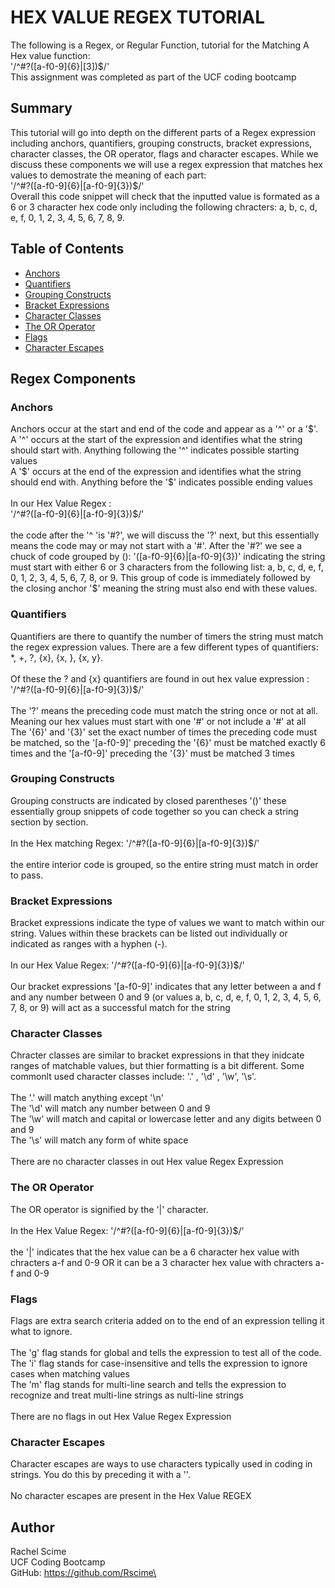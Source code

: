 # HEX VALUE REGEX TUTORIAL

The following is a Regex, or Regular Function, tutorial for the Matching A Hex value function:  \
'/^#?([a-f0-9]{6}|[3])$/'  \
This assignment was completed as part of the UCF coding bootcamp

## Summary

This tutorial will go into depth on the different parts of a Regex expression including anchors, quantifiers, grouping constructs, bracket expressions, character classes, the OR operator, flags and character escapes. While we discuss these components we will use a regex expression that matches hex values to demostrate the meaning of each part: \
'/^#?([a-f0-9]{6}|[a-f0-9]{3})$/' \
Overall this code snippet will check that the inputted value is formated as a 6 or 3 character hex code only including the following chracters: a, b, c, d, e, f, 0, 1, 2, 3, 4, 5, 6, 7, 8, 9. 

## Table of Contents

- [Anchors](#anchors)
- [Quantifiers](#quantifiers)
- [Grouping Constructs](#grouping-constructs)
- [Bracket Expressions](#bracket-expressions)
- [Character Classes](#character-classes)
- [The OR Operator](#the-or-operator)
- [Flags](#flags)
- [Character Escapes](#character-escapes)

## Regex Components

### Anchors
Anchors occur at the start and end of the code and appear as a '\^' or a '\$'. \
A '\^' occurs at the start of the expression and identifies what the string should start with. Anything following the '\^' indicates possible starting values \
A '\$' occurs at the end of the expression and identifies what the string should end with. Anything before the '\$' indicates possible ending values \
\
In our Hex Value Regex :\
'/^#?([a-f0-9]{6}|[a-f0-9]{3})$/'\
\
the code after the '\^ 'is '#?', we will discuss the '?' next, but this essentially means the code may or may not start with a '\#'. After the '\#?' we see a chuck of code grouped by (): '([a-f0-9]{6}|[a-f0-9]{3})' indicating the string must start with either 6 or 3 characters from the following list: a, b, c, d, e, f, 0, 1, 2, 3, 4, 5, 6, 7, 8, or 9. This group of code is immediately followed by the closing anchor '\$' meaning the string must also end with these values.

### Quantifiers
Quantifiers are there to quantify the number of timers the string must match the regex expression values. There are a few different types of quantifiers: *, +, ?, {x}, {x, }, {x, y}. \
\
Of these the ? and {x} quantifiers are found in out hex value expression : '/^#?([a-f0-9]{6}|[a-f0-9]{3})$/' \
\
The '?' means the preceding code must match the string once or not at all. Meaning our hex values must start with one '#' or not include a '#' at all \
The '{6}' and '{3}' set the exact number of times the preceding code must be matched, so the '[a-f0-9]' preceding the '{6}' must be matched exactly 6 times and the '[a-f0-9]' preceding the '{3}' must be matched 3 times 

### Grouping Constructs
Grouping constructs are indicated by closed parentheses '()' these essentially group snippets of code together so you can check a string section by section.\
\
 In the Hex matching Regex: \'/^#?([a-f0-9]{6}|[a-f0-9]{3})$/'\
 \
 the entire interior code is grouped, so the entire string must match in order to pass.

### Bracket Expressions
Bracket expressions indicate the type of values we want to match within our string. Values within these brackets can be listed out individually or indicated as ranges with a hyphen (-).\
\
In our Hex Value Regex: '/^#?([a-f0-9]{6}|[a-f0-9]{3})$/'\
\
Our bracket expressions '[a-f0-9]' indicates that any letter between a and f and any number between 0 and 9 (or values a, b, c, d, e, f, 0, 1, 2, 3, 4, 5, 6, 7, 8, or 9) will act as a successful match for the string

### Character Classes
Chracter classes are similar to bracket expressions in that they inidcate ranges of matchable values, but thier formatting  is a bit different. Some commonlt used character classes include: '.' , '\d' , '\w', '\s'.\
\
The '.' will match anything except '\n'\
The '\d' will match any number between 0 and 9\
The '\w' will match and capital or lowercase letter and any digits between 0 and 9\
The '\s' will match any form of white space\
\
There are no character classes in out Hex value Regex Expression

### The OR Operator
The OR operator is signified by the '|' character. \
\
In the Hex Value Regex: '/^#?([a-f0-9]{6}|[a-f0-9]{3})$/'\
\
the '|' indicates that the hex value can be a 6 character hex value with chracters a-f and 0-9 OR it can be a 3 character hex value with chracters a-f and 0-9

### Flags
Flags are extra search criteria added on to the end of an expression telling it what to ignore. \
\
The 'g' flag stands for global and tells the expression to test all of the code.\
The 'i' flag stands for case-insensitive and tells the expression to ignore cases when matching values\
The 'm' flag stands for multi-line search and tells the expression to recognize and treat multi-line strings as nulti-line strings\
\
There are no flags in out Hex Value Regex Expression

### Character Escapes
Character escapes are ways to use characters typically used in coding in strings. You do this by preceding it with a '\'.\
\
No character escapes are present in the Hex Value REGEX

## Author
Rachel Scime\
UCF Coding Bootcamp\
GitHub: https://github.com/Rscime\
